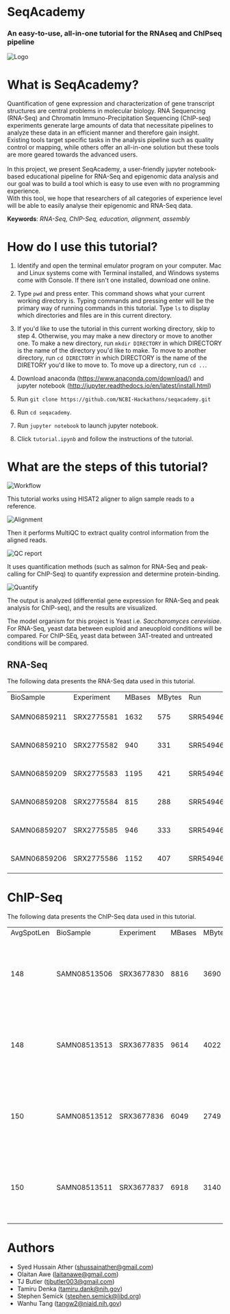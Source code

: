 # SeqAcademy
### An easy-to-use, all-in-one tutorial for the RNAseq and ChIPseq pipeline
![Logo](images/seqacademy.png)

# What is SeqAcademy?
Quantification of gene expression and characterization of gene transcript structures are central problems in molecular biology. RNA Sequencing (RNA-Seq) and Chromatin Immuno-Precipitation Sequencing (ChIP-seq) experiments generate large amounts of data that necessitate pipelines to analyze these data in an efficient manner and therefore gain insight.
<br />
Existing tools target specific tasks in the analysis pipeline such as quality control or mapping, while others offer an all-in-one solution but these tools are more geared towards the advanced users.
<br />
<br />
In this project, we present SeqAcademy, a user-friendly jupyter notebook-based educational pipeline for RNA-Seq and epigenomic data analysis and our goal was to build a tool which is easy to use even with no programming experience.
<br />
With this tool, we hope that researchers of all categories of experience level will be able to easily analyse their epigenomic and RNA-Seq data.

<b>Keywords</b>:
<i>RNA-Seq, ChIP-Seq, education, alignment, assembly</i>

# How do I use this tutorial?

1. Identify and open the terminal emulator program on your computer. Mac and Linux systems come with Terminal installed, and Windows systems come with Console. If there isn't one installed, download one online. 

2. Type `pwd` and press enter. This command shows what your current working directory is. Typing commands and pressing enter will be the primary way of running commands in this tutorial. Type `ls` to display which directories and files are in this current directory.

3. If you'd like to use the tutorial in this current working directory, skip to step 4. Otherwise, you may make a new directory or move to another one. To make a new directory, run `mkdir DIRECTORY` in which DIRECTORY is the name of the directory you'd like to make. To move to another directory, run `cd DIRECTORY` in which DIRECTORY is the name of the DIRETORY you'd like to move to. To move up a directory, run `cd ..`. 

4. Download anaconda (https://www.anaconda.com/download/) and jupyter notebook (http://jupyter.readthedocs.io/en/latest/install.html) 

5. Run `git clone https://github.com/NCBI-Hackathons/seqacademy.git`

6. Run `cd seqacademy`.

7. Run `jupyter notebook` to launch jupyter notebook.

8. Click `tutorial.ipynb` and follow the instructions of the tutorial. 

# What are the steps of this tutorial?

![Workflow](images/workflow.png)

This tutorial works using HISAT2 aligner to align sample reads to a reference.

![Alignment](images/alignment.png)

Then it performs MultiQC to extract quality control information from the aligned reads.

![QC report](images/qc.png)

It uses quantification methods (such as salmon for RNA-Seq and peak-calling for ChIP-Seq) to quantify expression and determine protein-binding. 

![Quantify](images/quantify.png)

The output is analyzed (differential gene expression for RNA-Seq and peak analysis for ChIP-seq), and the results are visualized.


The model organism for this project is Yeast i.e. <i>Saccharomyces cerevisiae</i>. For RNA-Seq, yeast data between euploid and aneuoploid conditions will be compared. For ChIP-SEq, yeast data between 3AT-treated and untreated conditions will be compared.

## RNA-Seq

The following data presents the RNA-Seq data used in this tutorial. 

|              |            |        |        |            |            |             |           |           |            |            |             |             |         |                    |                    |            |                     |               |                  |                |            |                          |          |             |           |             |        | 
|--------------|------------|--------|--------|------------|------------|-------------|-----------|-----------|------------|------------|-------------|-------------|---------|--------------------|--------------------|------------|---------------------|---------------|------------------|----------------|------------|--------------------------|----------|-------------|-----------|-------------|--------| 
| BioSample    | Experiment | MBases | MBytes | Run        | SRA_Sample | Sample_Name | karyotype | replicate | Assay_Type | AvgSpotLen | BioProject  | Center_Name | Consent | DATASTORE_filetype | DATASTORE_provider | InsertSize | Instrument          | LibraryLayout | LibrarySelection | LibrarySource  | LoadDate   | Organism                 | Platform | ReleaseDate | SRA_Study | source_name | strain | 
| SAMN06859211 | SRX2775581 | 1632   | 575    | SRR5494627 | SRS2158877 | GSM2595338  | Aneuploid | First     | RNA-Seq    | 51         | PRJNA385090 | GEO         | public  | sra                | ncbi               | 0          | Illumina HiSeq 2500 | SINGLE        | cDNA             | TRANSCRIPTOMIC | 2017-05-02 | Saccharomyces cerevisiae | ILLUMINA | 2017-09-12  | SRP106028 | Yeast cells | S288c  | 
| SAMN06859210 | SRX2775582 | 940    | 331    | SRR5494628 | SRS2158878 | GSM2595339  | Aneuploid | Second    | RNA-Seq    | 51         | PRJNA385090 | GEO         | public  | sra                | ncbi               | 0          | Illumina HiSeq 2500 | SINGLE        | cDNA             | TRANSCRIPTOMIC | 2017-05-02 | Saccharomyces cerevisiae | ILLUMINA | 2017-09-12  | SRP106028 | Yeast cells | S288c  | 
| SAMN06859209 | SRX2775583 | 1195   | 421    | SRR5494629 | SRS2158879 | GSM2595340  | Aneuploid | Third     | RNA-Seq    | 51         | PRJNA385090 | GEO         | public  | sra                | ncbi               | 0          | Illumina HiSeq 2500 | SINGLE        | cDNA             | TRANSCRIPTOMIC | 2017-05-02 | Saccharomyces cerevisiae | ILLUMINA | 2017-09-12  | SRP106028 | Yeast cells | S288c  | 
| SAMN06859208 | SRX2775584 | 815    | 288    | SRR5494630 | SRS2158880 | GSM2595341  | Euploid   | First     | RNA-Seq    | 51         | PRJNA385090 | GEO         | public  | sra                | ncbi               | 0          | Illumina HiSeq 2500 | SINGLE        | cDNA             | TRANSCRIPTOMIC | 2017-05-02 | Saccharomyces cerevisiae | ILLUMINA | 2017-09-12  | SRP106028 | Yeast cells | S288c  | 
| SAMN06859207 | SRX2775585 | 946    | 333    | SRR5494631 | SRS2158881 | GSM2595342  | Euploid   | Second    | RNA-Seq    | 51         | PRJNA385090 | GEO         | public  | sra                | ncbi               | 0          | Illumina HiSeq 2500 | SINGLE        | cDNA             | TRANSCRIPTOMIC | 2017-05-02 | Saccharomyces cerevisiae | ILLUMINA | 2017-09-12  | SRP106028 | Yeast cells | S288c  | 
| SAMN06859206 | SRX2775586 | 1152   | 407    | SRR5494632 | SRS2158882 | GSM2595343  | Euploid   | Third     | RNA-Seq    | 51         | PRJNA385090 | GEO         | public  | sra                | ncbi               | 0          | Illumina HiSeq 2500 | SINGLE        | cDNA             | TRANSCRIPTOMIC | 2017-05-02 | Saccharomyces cerevisiae | ILLUMINA | 2017-09-12  | SRP106028 | Yeast cells | S288c  | 


# ChIP-Seq

The following data presents the ChIP-Seq data used in this tutorial. 

|            |              |            |        |        |            |            |             |                                               |                        |        |            |             |             |         |                    |                    |            |             |               |                  |                |            |                          |          |             |           | 
|------------|--------------|------------|--------|--------|------------|------------|-------------|-----------------------------------------------|------------------------|--------|------------|-------------|-------------|---------|--------------------|--------------------|------------|-------------|---------------|------------------|----------------|------------|--------------------------|----------|-------------|-----------| 
| AvgSpotLen | BioSample    | Experiment | MBases | MBytes | Run        | SRA_Sample | Sample_Name | genotype                                      | source_name            | strain | Assay_Type | BioProject  | Center_Name | Consent | DATASTORE_filetype | DATASTORE_provider | InsertSize | Instrument  | LibraryLayout | LibrarySelection | LibrarySource  | LoadDate   | Organism                 | Platform | ReleaseDate | SRA_Study | 
| 148        | SAMN08513506 | SRX3677830 | 8816   | 3690   | SRR6703656 | SRS2938492 | GSM2991004  | MATa ade2-1 can1-100 leu2-3,112 trp1-1 ura3-1 | Untreated              | YDC111 | RNA-Seq    | PRJNA433659 | GEO         | public  | sra                | ncbi               | 0          | NextSeq 500 | PAIRED        | cDNA             | TRANSCRIPTOMIC | 2018-02-09 | Saccharomyces cerevisiae | ILLUMINA | 2018-02-27  | SRP132584 | 
| 148        | SAMN08513513 | SRX3677835 | 9614   | 4022   | SRR6703661 | SRS2938497 | GSM2991009  | MATa ade2-1 can1-100 leu2-3,112 trp1-1 ura3-1 | 3AT-treated for 40 min | YDC111 | RNA-Seq    | PRJNA433659 | GEO         | public  | sra                | ncbi               | 0          | NextSeq 500 | PAIRED        | cDNA             | TRANSCRIPTOMIC | 2018-02-09 | Saccharomyces cerevisiae | ILLUMINA | 2018-02-27  | SRP132584 | 
| 150        | SAMN08513512 | SRX3677836 | 6049   | 2749   | SRR6703662 | SRS2938498 | GSM2991010  | MATa ade2-1 can1-100 leu2-3,112 trp1-1 ura3-1 | Untreated              | YDC111 | RNA-Seq    | PRJNA433659 | GEO         | public  | sra                | ncbi               | 0          | NextSeq 500 | PAIRED        | cDNA             | TRANSCRIPTOMIC | 2018-02-09 | Saccharomyces cerevisiae | ILLUMINA | 2018-02-27  | SRP132584 | 
| 150        | SAMN08513511 | SRX3677837 | 6918   | 3140   | SRR6703663 | SRS2938499 | GSM2991011  | MATa ade2-1 can1-100 leu2-3,112 trp1-1 ura3-1 | 3AT-treated for 40 min | YDC111 | RNA-Seq    | PRJNA433659 | GEO         | public  | sra                | ncbi               | 0          | NextSeq 500 | PAIRED        | cDNA             | TRANSCRIPTOMIC | 2018-02-09 | Saccharomyces cerevisiae | ILLUMINA | 2018-02-27  | SRP132584 | 

# Authors
+ Syed Hussain Ather (shussainather@gmail.com)
+ Olaitan Awe (laitanawe@gmail.com)
+ TJ Butler (tjbutler003@gmail.com)
+ Tamiru Denka (tamiru.dank@nih.gov)
+ Stephen Semick (stephen.semick@libd.org)
+ Wanhu Tang (tangw2@niaid.nih.gov)
